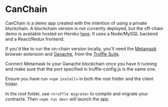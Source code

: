 # CanChain

CanChain is a demo app created with the intention of using a private blockchain. A blockchain version is not currently deployed, but the off-chain demo is available hosted on Heroku [here](https://canchain.herokuapp.com).  It uses a Node/MySQL backend and a React/Redux frontend.

If you'd like to run the on-chain version locally, you'll need the [Metamask](www.metamask.io) browser extension and [Ganache](https://truffleframework.com/docs/ganache/quickstart), from the [Truffle Suite](www.truffleframework.com).

Connect Metamask to your Ganache blockchain once you have it running and make sure that the port specified in truffle-config.js is the same one. 

Ensure you have run `<npm install>` in both the root folder and the client folder.

In the root folder, use `<truffle migrate>` to compile and migrate your contracts. Then `<npm run dev>` will launch the app.
